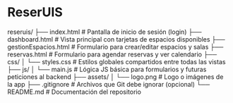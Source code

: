 # ReserUIS

reseruis/
├── index.html               # Pantalla de inicio de sesión (login)
├── dashboard.html           # Vista principal con tarjetas de espacios disponibles
├── gestionEspacios.html     # Formulario para crear/editar espacios y salas
├── reservas.html            # Formulario para agendar reservas y ver calendario
├── css/
│   └── styles.css           # Estilos globales compartidos entre todas las vistas
├── js/
│   └── main.js              # Lógica JS básica para formularios y futuras peticiones al backend
├── assets/
│   └── logo.png             # Logo o imágenes de la app
├── .gitignore               # Archivos que Git debe ignorar (opcional)
└── README.md                # Documentación del repositorio
